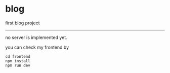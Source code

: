 # blog

first blog project

---

no server is implemented yet.

you can check my frontend by

    cd frontend
    npm install
    npm run dev
